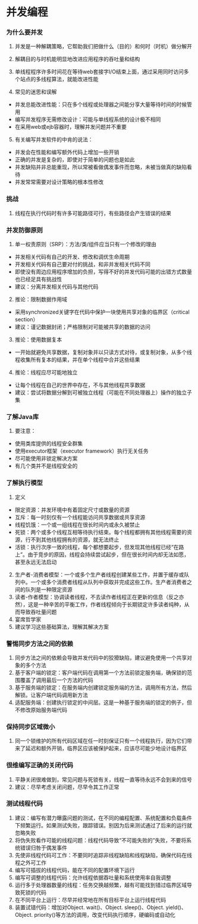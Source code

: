 并发编程
=================
### 为什么要并发

1. 并发是一种解耦策略，它帮助我们把做什么（目的）和何时（时机）做分解开

2. 解耦目的与时机能明显地改进应用程序的吞吐量和结构

3. 单线程程序许多时间花在等待web套接字I/O结束上面，通过采用同时访问多个站点的多线程算法，就能改进性能

4. 常见的迷思和误解

* 并发总能改进性能：只在多个线程或处理器之间能分享大量等待时间的时候管用
* 编写并发程序无需修改设计：可能与单线程系统的设计极不相同
* 在采用web或ejb容器时，理解并发问题并不重要
5. 有关编写并发软件的中肯的说法：

* 并发会在性能和编写额外代码上增加一些开销
* 正确的并发是复杂的，即使对于简单的问题也是如此
* 并发缺陷并非总能重现，所以常被看做偶发事件而忽略，未被当做真的缺陷看待
* 并发常常需要对设计策略的根本性修改


### 挑战
1. 线程在执行代码时有许多可能路径可行，有些路径会产生错误的结果

### 并发防御原则

1. 单一权责原则（SRP）：方法/类/组件应当只有一个修改的理由

* 并发相关代码有自己的开发、修改和调优生命周期
* 开发相关代码有自己要对付的挑战，和非并发相关代码不同
* 即使没有周边应用程序增加的负担，写得不好的并发代码可能的出错方式数量也已经足具有挑战性
* 建议：分离并发相关代码与其他代码
2. 推论：限制数据作用域

* 采用synchronized关键字在代码中保护一块使用共享对象的临界区（critical section）
* 建议：谨记数据封闭；严格限制对可能被共享的数据的访问
3. 推论：使用数据复本

* 一开始就避免共享数据，复制对象并以只读方式对待，或复制对象，从多个线程收集所有复本的结果，并在单个线程中合并这些结果
4. 推论：线程应尽可能地独立

* 让每个线程在自己的世界中存在，不与其他线程共享数据
* 建议：尝试将数据分解到可被独立线程（可能在不同处理器上）操作的独立子集


### 了解Java库

1. 要注意：

* 使用类库提供的线程安全群集
* 使用executor框架（executor framework）执行无关任务
* 尽可能使用非锁定解决方案
* 有几个类并不是线程安全的


### 了解执行模型

1. 定义

* 限定资源：并发环境中有着固定尺寸或数量的资源
* 互斥：每一时刻仅有一个线程能访问共享数据或共享资源
* 线程饥饿：一个或一组线程在很长时间内或永久被禁止
* 死锁：两个或多个线程互相等待执行结束。每个线程都拥有其他线程需要的资源，行不到其他线程拥有的资源，就无法终止
* 活锁：执行次序一致的线程，每个都想要起步，但发现其他线程已经“在路上”。由于竞步的原因，线程会持续尝试起步，但在很长时间内却无法如愿，甚至永远无法启动
2. 生产者-消费者模型：一个或多个生产者线程创建某些工作，并置于缓存或队列中。一个或多个消费者线程从队列中获取并完成这些工作。生产者消费者之间的队列是一种限定资源
3. 读者-作者模型：协调读者线程，不去读作者线程正在更新的信息（反之亦然），这是一种辛苦的平衡工作，作者线程倾向于长期锁定许多读者纯种，从而导致吞吐量问题
4. 宴席哲学家
5. 建议学习这些基础算法，理解其解决方案

### 警惕同步方法之间的依赖
1. 同步方法之间的依赖会导致并发代码中的狡猾缺陷，建议避免使用一个共享对象的多个方法
2. 基于客户端的锁定：客户端代码在调用第一个方法前锁定服务端，确保锁的范围覆盖了调用最后一个方法的代码
3. 基于服务端的锁定：在服务端内创建锁定服务端的方法，调用所有方法，然后解锁。让客户端代码调用新方法
4. 适配服务端：创建执行锁定的中间层。这是一种基于服务端的锁定的例子，但不修改原始服务端代码

### 保持同步区域微小
1. 同一个锁维护的所有代码区域在任一时刻保证只有一个线程执行，因为它们带来了延迟和额外开销，临界区应该被保护起来，应该尽可能少地设计临界区

### 很维编写正确的关闭代码
1. 平静关闭很难做到，常见问题与死锁有关，线程一直等待永远不会到来的信号
2. 建议：尽早考虑关闭问题，尽早令其工作正常

### 测试线程代码
1. 建议：编写有潜力曝露问题的测试，在不同的编程配置、系统配置和负载条件下频繁运行。如果测试失败，跟踪错误。别因为后来测试通过了后来的运行就忽略失败
2. 将伪失败看作可能的线程问题：线程代码导致“不可能失败的”失败，不要将系统错误归咎于偶发事件
3. 先使非线程代码可工作：不要同时追踪非线程缺陷和线程缺陷，确保代码在线程之外可工作
4. 编写可插拔的线程代码，能在不同的配置环境下运行
5. 编写可调整的线程代码：允许线程依据吞吐量和系统使用率自我调整
6. 运行多于处理器数量的线程：任务交换越频繁，越有可能找到错过临界区域导致死锁的代码
7. 在不同平台上运行：尽早并经常地在所有目标平台上运行线程代码
8. 装置试错代码：增加对Object. wait()、Object. sleep()、Object. yield()、Object. priority()等方法的调用，改变代码执行顺序，硬编码或自动化